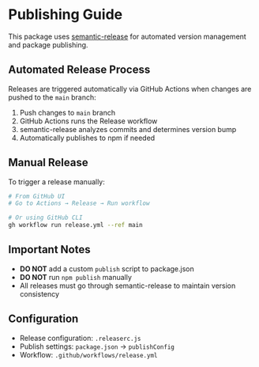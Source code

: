 # Publishing Guide

This package uses [semantic-release](https://semantic-release.gitbook.io/) for automated version management and package publishing.

## Automated Release Process

Releases are triggered automatically via GitHub Actions when changes are pushed to the `main` branch:

1. Push changes to `main` branch
2. GitHub Actions runs the Release workflow
3. semantic-release analyzes commits and determines version bump
4. Automatically publishes to npm if needed

## Manual Release

To trigger a release manually:

```bash
# From GitHub UI
# Go to Actions → Release → Run workflow

# Or using GitHub CLI
gh workflow run release.yml --ref main
```

## Important Notes

- **DO NOT** add a custom `publish` script to package.json
- **DO NOT** run `npm publish` manually
- All releases must go through semantic-release to maintain version consistency

## Configuration

- Release configuration: `.releaserc.js`
- Publish settings: `package.json` → `publishConfig`
- Workflow: `.github/workflows/release.yml`